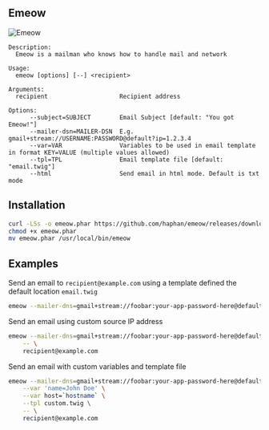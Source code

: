 ## Emeow

![Emeow](https://i.imgur.com/ecTM5DI.png)

```
Description:
  Emeow is a mailman who knows how to handle mail and network

Usage:
  emeow [options] [--] <recipient>

Arguments:
  recipient                    Recipient address

Options:
      --subject=SUBJECT        Email Subject [default: "You got Emeow!"]
      --mailer-dsn=MAILER-DSN  E.g. gmail+stream://USERNAME:PASSWORD@default?ip=1.2.3.4
      --var=VAR                Variables to be used in email template in format KEY=VALUE (multiple values allowed)
      --tpl=TPL                Email template file [default: "email.twig"]
      --html                   Send email in html mode. Default is txt mode
```
## Installation

```bash
curl -LSs -o emeow.phar https://github.com/haphan/emeow/releases/download/v1.0.1/emeow.phar
chmod +x emeow.phar
mv emeow.phar /usr/local/bin/emeow
```

## Examples

Send an email to `recipient@example.com` using a template defined the default location `email.twig`

```bash
emeow --mailer-dns=gmail+stream://foobar:your-app-password-here@default --  recipient@example.com
```

Send an email using custom source IP address

```bash
emeow --mailer-dns=gmail+stream://foobar:your-app-password-here@default?ip=192.168.0.123 \
    -- \
    recipient@example.com
```

Send an email with custom variables and template file
```bash
emeow --mailer-dns=gmail+stream://foobar:your-app-password-here@default \
    --var 'name=John Doe' \
    --var host=`hostname` \
    --tpl custom.twig \
    -- \
    recipient@example.com
```